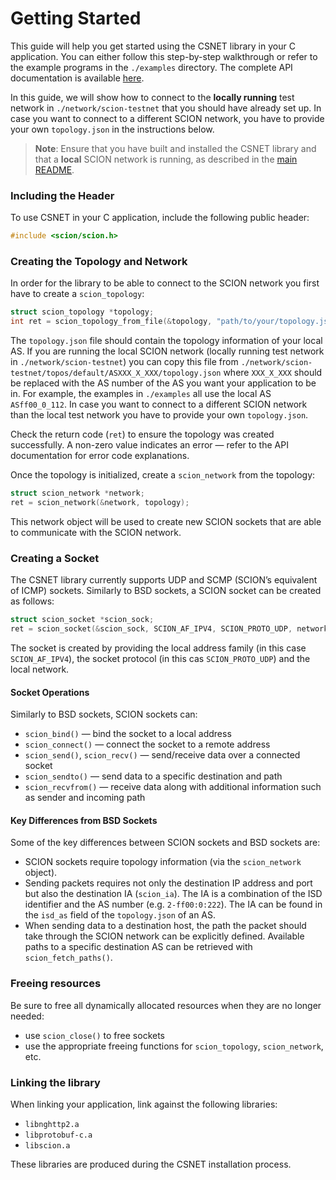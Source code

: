 # Getting Started

This guide will help you get started using the CSNET library in your C application. You can either follow this
step-by-step walkthrough or refer to the example programs in the `./examples` directory. The complete API documentation
is available [here](https://scionproto-contrib.github.io/csnet/scion_8h.html).

In this guide, we will show how to connect to the **locally running** test network in `./network/scion-testnet` that you
should have already set up. In case you want to connect to a different SCION network, you have to provide your own
`topology.json` in the instructions below.

> **Note**: Ensure that you have built and installed the CSNET library and that a **local** SCION network is running, as
> described in the [main README](../README.md#building-and-installation).

### Including the Header

To use CSNET in your C application, include the following public header:

```C
#include <scion/scion.h>
```

### Creating the Topology and Network

In order for the library to be able to connect to the SCION network you first have to create a `scion_topology`:

```C
struct scion_topology *topology;
int ret = scion_topology_from_file(&topology, "path/to/your/topology.json");
```

The `topology.json` file should contain the topology information of your local AS. If you are running the local SCION
network (locally running test network in `./network/scion-testnet`) you can copy this file from
`./network/scion-testnet/topos/default/ASXXX_X_XXX/topology.json` where `XXX_X_XXX`
should be replaced with the AS number of the AS you want your application to be in. For example, the examples in
`./examples` all use the local AS `ASff00_0_112`. In case you want to connect to a different SCION network than the
local test network you have to
provide your own `topology.json`.

Check the return code (`ret`) to ensure the topology was created successfully. A non-zero value indicates an error —
refer to the API documentation for error code explanations.

Once the topology is initialized, create a `scion_network` from the topology:

```C
struct scion_network *network;
ret = scion_network(&network, topology);
```

This network object will be used to create new SCION sockets that are able to communicate with the SCION network.

### Creating a Socket

The CSNET library currently supports UDP and SCMP (SCION’s equivalent of ICMP) sockets. Similarly to BSD sockets, a
SCION socket can be created as follows:

```C
struct scion_socket *scion_sock;
ret = scion_socket(&scion_sock, SCION_AF_IPV4, SCION_PROTO_UDP, network);
```

The socket is created by providing the local address family (in this case `SCION_AF_IPV4`), the socket protocol (in this
cas `SCION_PROTO_UDP`) and the local network.

#### Socket Operations

Similarly to BSD sockets, SCION sockets can:

- `scion_bind()` — bind the socket to a local address
- `scion_connect()` — connect the socket to a remote address
- `scion_send()`, `scion_recv()` — send/receive data over a connected socket
- `scion_sendto()` — send data to a specific destination and path
- `scion_recvfrom()` — receive data along with additional information such as sender and incoming path

#### Key Differences from BSD Sockets

Some of the key differences between SCION sockets and BSD sockets are:

- SCION sockets require topology information (via the `scion_network` object).
- Sending packets requires not only the destination IP address and port but also the destination IA (`scion_ia`). The IA
  is a combination of the ISD identifier and the AS number (e.g. `2-ff00:0:222`). The IA can be found in the
  `isd_as` field of the `topology.json` of an AS.
- When sending data to a destination host, the path the packet should take through the SCION network can be
  explicitly defined. Available paths to a specific destination AS can be retrieved with `scion_fetch_paths()`.

### Freeing resources

Be sure to free all dynamically allocated resources when they are no longer needed:

- use `scion_close()` to free sockets
- use the appropriate freeing functions for `scion_topology`, `scion_network`, etc.

### Linking the library

When linking your application, link against the following libraries:

- `libnghttp2.a`
- `libprotobuf-c.a`
- `libscion.a`

These libraries are produced during the CSNET installation process.

